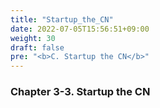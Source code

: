 ```yaml
---
title: "Startup_the_CN"
date: 2022-07-05T15:56:51+09:00
weight: 30
draft: false
pre: "<b>C. Startup the CN</b>"
---
```


### Chapter 3-3. Startup the CN
